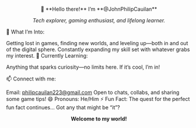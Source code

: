 <p align="center"> 👋 **Hello there!** I’m **@JohnPhilipCauilan** </p> <p align="center"> <i>Tech explorer, gaming enthusiast, and lifelong learner.</i> </p>
👀 What I’m Into:

Getting lost in games, finding new worlds, and leveling up—both in and out of the digital sphere.
Constantly expanding my skill set with whatever grabs my interest.
🌱 Currently Learning:

Anything that sparks curiosity—no limits here. If it’s cool, I’m in!

📫 Connect with me:

Email: philipcauilan223@gmail.com
Open to chats, collabs, and sharing some game tips!
😄 Pronouns: He/Him
⚡ Fun Fact: The quest for the perfect fun fact continues… Got any that might be “it”?

<p align="center"> <b>Welcome to my world!</b> </p>
